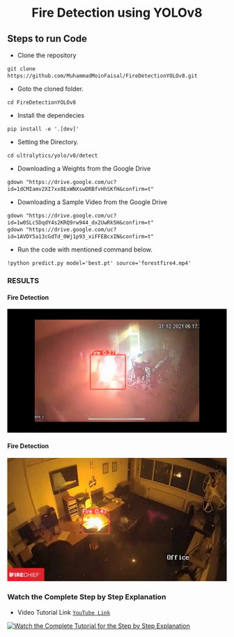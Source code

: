 <H1 align="center">Fire Detection using YOLOv8</H1>


## Steps to run Code

- Clone the repository
```
git clone https://github.com/MuhammadMoinFaisal/FireDetectionYOLOv8.git
```
- Goto the cloned folder.
```
cd FireDetectionYOLOv8
```
- Install the dependecies
```
pip install -e '.[dev]'

```

- Setting the Directory.
```
cd ultralytics/yolo/v8/detect
```


- Downloading a Weights from the Google Drive
```
gdown "https://drive.google.com/uc?id=1dCMIamv2XI7xx8ExWNXswDRBfvHhSKfH&confirm=t"
```
- Downloading a Sample Video from the Google Drive
```
gdown "https://drive.google.com/uc?id=1w0SLc5DqdY4s2KRQ9rw944_dx2UwRk5H&confirm=t"
gdown "https://drive.google.com/uc?id=1AVDY5a13cGdTd_0Wj1p93_xiFFEBcxIN&confirm=t"

```
- Run the code with mentioned command below.
```
!python predict.py model='best.pt' source='forestfire4.mp4'
```


### RESULTS

#### Fire Detection 
![](./figure1.png)

#### Fire Detection

![](./figure3.png)

### Watch the Complete Step by Step Explanation

- Video Tutorial Link  [`YouTube Link`](https://www.youtube.com/watch?v=9jRRZ-WL698)


[![Watch the Complete Tutorial for the Step by Step Explanation](https://img.youtube.com/vi/9jRRZ-WL698/0.jpg)]([https://www.youtube.com/watch?v=StTqXEQ2l-Y](https://www.youtube.com/watch?v=9jRRZ-WL698))

